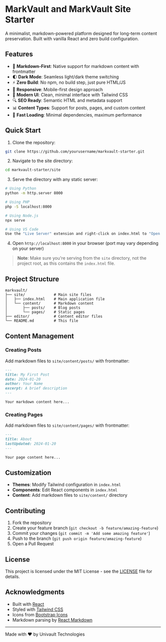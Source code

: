 # MarkVault and MarkVault Site Starter

A minimalist, markdown-powered platform designed for long-term content preservation. Built with vanilla React and zero build configuration.

## Features

- 📝 **Markdown-First**: Native support for markdown content with frontmatter
- 🌓 **Dark Mode**: Seamless light/dark theme switching
- ⚡ **Zero Build**: No npm, no build step, just pure HTML/JS
- 📱 **Responsive**: Mobile-first design approach
- 🎨 **Modern UI**: Clean, minimal interface with Tailwind CSS
- 🔍 **SEO Ready**: Semantic HTML and metadata support
- 📊 **Content Types**: Support for posts, pages, and custom content
- 🚀 **Fast Loading**: Minimal dependencies, maximum performance

## Quick Start

1. Clone the repository:
```bash
git clone https://github.com/yourusername/markvault-starter.git
```

2. Navigate to the site directory:
```bash
cd markvault-starter/site
```

3. Serve the directory with any static server:
```bash
# Using Python
python -m http.server 8000

# Using PHP
php -S localhost:8000

# Using Node.js
npx serve

# Using VS Code
Use the "Live Server" extension and right-click on index.html to "Open with Live Server"
```

4. Open `http://localhost:8000` in your browser (port may vary depending on your server)

> **Note**: Make sure you're serving from the `site` directory, not the project root, as this contains the `index.html` file.

## Project Structure

```
markvault/
├── site/             # Main site files
│   ├── index.html    # Main application file
│   └── content/      # Markdown content
│       ├── posts/    # Blog posts
│       └── pages/    # Static pages
├── editor/           # Content editor files
└── README.md         # This file
```

## Content Management

### Creating Posts

Add markdown files to `site/content/posts/` with frontmatter:

```markdown
---
title: My First Post
date: 2024-01-20
author: Your Name
excerpt: A brief description
---

Your markdown content here...
```

### Creating Pages

Add markdown files to `site/content/pages/` with frontmatter:

```markdown
---
title: About
lastUpdated: 2024-01-20
---

Your page content here...
```

## Customization

- **Themes**: Modify Tailwind configuration in `index.html`
- **Components**: Edit React components in `index.html`
- **Content**: Add markdown files to `site/content/` directory

## Contributing

1. Fork the repository
2. Create your feature branch (`git checkout -b feature/amazing-feature`)
3. Commit your changes (`git commit -m 'Add some amazing feature'`)
4. Push to the branch (`git push origin feature/amazing-feature`)
5. Open a Pull Request

## License

This project is licensed under the MIT License - see the [LICENSE](LICENSE) file for details.

## Acknowledgments

- Built with [React](https://reactjs.org/)
- Styled with [Tailwind CSS](https://tailwindcss.com/)
- Icons from [Bootstrap Icons](https://icons.getbootstrap.com/)
- Markdown parsing by [React Markdown](https://github.com/remarkjs/react-markdown)

---

Made with ❤️ by Univault Technologies
```

